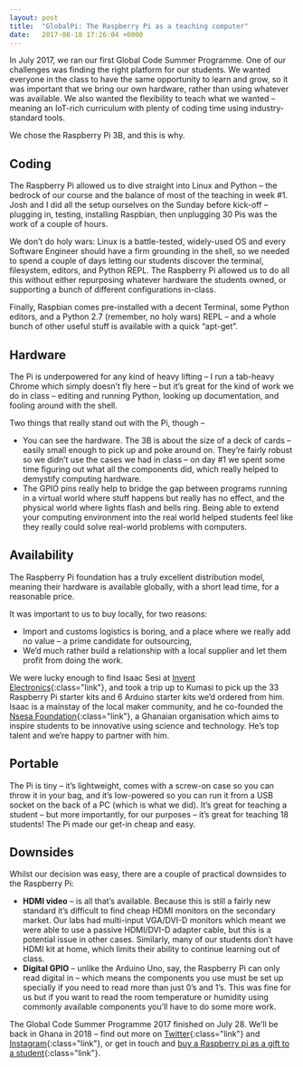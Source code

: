 ```yaml
---
layout: post
title:  "GlobalPi: The Raspberry Pi as a teaching computer"
date:   2017-08-18 17:26:04 +0000
---
```


In July 2017, we ran our first Global Code Summer Programme. One of our challenges was finding the right platform for our students. We wanted everyone in the class to have the same opportunity to learn and grow, so it was important that we bring our own hardware, rather than using whatever was available. We also wanted the flexibility to teach what we wanted  – meaning an IoT-rich curriculum with plenty of coding time using industry-standard tools.

We chose the Raspberry Pi 3B, and this is why.

## Coding
The Raspberry Pi allowed us to dive straight into Linux and Python – the bedrock of our course and the balance of most of the teaching in week #1. Josh and I did all the setup ourselves on the Sunday before kick-off – plugging in, testing, installing Raspbian, then unplugging 30 Pis was the work of a couple of hours.

We don’t do holy wars: Linux is a battle-tested, widely-used OS and every Software Engineer should have a firm grounding in the shell, so we needed to spend a couple of days letting our students discover the terminal, filesystem, editors, and Python REPL. The Raspberry Pi allowed us to do all this without either repurposing whatever hardware the students owned, or supporting a bunch of different configurations in-class.

Finally, Raspbian comes pre-installed with a decent Terminal, some Python editors, and a Python 2.7 (remember, no holy wars) REPL – and a whole bunch of other useful stuff is available with a quick “apt-get”.

## Hardware
The Pi is underpowered for any kind of heavy lifting – I run a tab-heavy Chrome which simply doesn’t fly here – but it’s great for the kind of work we do in class – editing and running Python, looking up documentation, and fooling around with the shell.

Two things that really stand out with the Pi, though –

  * You can see the hardware. The 3B is about the size of a deck of cards – easily small enough to pick up and poke around on. They’re fairly robust so we didn’t use the cases we had in class – on day #1 we spent some time figuring out what all the components did, which really helped to demystify computing hardware.
  * The GPIO pins really help to bridge the gap between programs running in a virtual world where stuff happens but really has no effect, and the physical world where lights flash and bells ring. Being able to extend your computing environment into the real world helped students feel like they really could solve real-world problems with computers.

## Availability
The Raspberry Pi foundation has a truly excellent distribution model, meaning their hardware is available globally, with a short lead time, for a reasonable price.

It was important to us to buy locally, for two reasons:

  * Import and customs logistics is boring, and a place where we really add no value – a prime candidate for outsourcing,
  * We’d much rather build a relationship with a local supplier and let them profit from doing the work.

We were lucky enough to find Isaac Sesi at [Invent Electronics](https://www.inventelectronics.com/){:class="link"}, and took a trip up to Kumasi to pick up the 33 Raspberry Pi starter kits and 6 Arduino starter kits we’d ordered from him. Isaac is a mainstay of the local maker community, and he co-founded the [Nsesa Foundation](http://www.nsesafoundation.org/){:class="link"}, a Ghanaian organisation which aims to inspire students to be innovative using science and technology. He’s top talent and we’re happy to partner with him.

## Portable
The Pi is tiny – it’s lightweight, comes with a screw-on case so you can throw it in your bag, and it’s low-powered so you can run it from a USB socket on the back of a PC (which is what we did). It’s great for teaching a student – but more importantly, for our purposes – it’s great for teaching 18 students! The Pi made our get-in cheap and easy.

## Downsides
Whilst our decision was easy, there are a couple of practical downsides to the Raspberry Pi:

  * **HDMI video** – is all that’s available. Because this is still a fairly new standard it’s difficult to find cheap HDMI monitors on the secondary market. Our labs had multi-input VGA/DVI-D monitors which meant we were able to use a passive HDMI/DVI-D adapter cable, but this is a potential issue in other cases. Similarly, many of our students don’t have HDMI kit at home, which limits their ability to continue learning out of class.
  * **Digital GPIO** – unlike the Arduino Uno, say, the Raspberry Pi can only read digital in – which means the components you use must be set up specially if you need to read more than just 0’s and 1’s. This was fine for us but if you want to read the room temperature or humidity using commonly available components you’ll have to do some more work.
 

The Global Code Summer Programme 2017 finished on July 28. We’ll be back in Ghana in 2018 – find out more on [Twitter](https://twitter.com/glblcd){:class="link"} and [Instagram](https://instagram.com/glblcd){:class="link"}, or get in touch and [buy a Raspberry pi as a gift to a student](https://justgiving.com/GlobalCode){:class="link"}.
